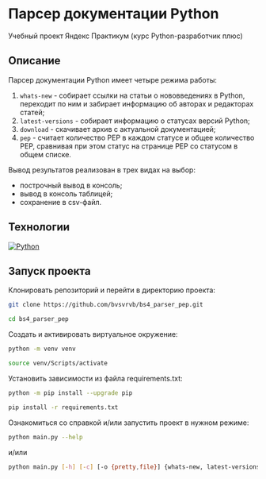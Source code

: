 # Парсер документации Python
Учебный проект Яндекс Практикум (курс Python-разработчик плюс)

## Описание
Парсер документации Python имеет четыре режима работы:
1. `whats-new` - собирает ссылки на статьи о нововведениях в Python, переходит по ним и забирает информацию об авторах и редакторах статей;
2. `latest-versions` - собирает информацию о статусах версий Python;
3. `download` - скачивает архив с актуальной документацией;
4. `pep` - считает количество PEP в каждом статусе и общее количество PEP, сравнивая при этом статус на странице PEP со статусом в общем списке.

Вывод результатов реализован в трех видах на выбор:
- построчный вывод в консоль;
- вывод в консоль таблицей;
- сохранение в csv-файл.

## Технологии
[![Python](https://img.shields.io/badge/Python-3.9-3776AB?logo=python)](https://www.python.org/)

## Запуск проекта
Клонировать репозиторий и перейти в директорию проекта:
```bash
git clone https://github.com/bvsvrvb/bs4_parser_pep.git
```
```bash
cd bs4_parser_pep
```
Cоздать и активировать виртуальное окружение:
```bash
python -m venv venv
```
```bash
source venv/Scripts/activate
```
Установить зависимости из файла requirements.txt:
```bash
python -m pip install --upgrade pip
```
```bash
pip install -r requirements.txt
```
Ознакомиться со справкой и/или запустить проект в нужном режиме:
```bash
python main.py --help
```
и/или
```bash
python main.py [-h] [-c] [-o {pretty,file}] {whats-new, latest-versions, download, pep}
```
